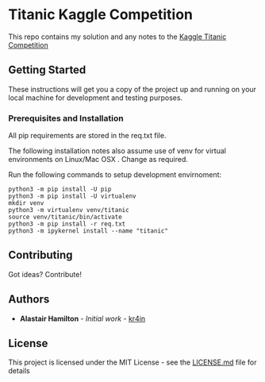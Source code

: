 # Titanic Kaggle Competition
This repo contains my solution and any notes to the [Kaggle Titanic Competition](https://www.kaggle.com/c/titanic)

## Getting Started
These instructions will get you a copy of the project up and running on your local machine for development and testing purposes.

### Prerequisites and Installation
All pip requirements are stored in the req.txt file.

The following installation notes also assume use of venv for virtual environments on Linux/Mac OSX . Change as required.

Run the following commands to setup development envirnoment:

```
python3 -m pip install -U pip
python3 -m pip install -U virtualenv
mkdir venv
python3 -m virtualenv venv/titanic
source venv/titanic/bin/activate
python3 -m pip install -r req.txt
python3 -m ipykernel install --name "titanic"
```

## Contributing

Got ideas? Contribute!

## Authors

* **Alastair Hamilton** - *Initial work* - [kr4in](https://github.com/kr4in)

## License

This project is licensed under the MIT License - see the [LICENSE.md](./LICENSE.md) file for details
